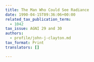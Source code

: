 ```yaml
---
title: The Man Who Could See Radiance
date: 1990-04-15T09:36:06+00:00
related_tax_publication_term:
  - 1042
tax_issue: AGNI 29 and 30
authors:
  - profile/john-j-clayton.md
tax_format: Print
translators: []

---
```

